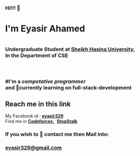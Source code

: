 ### Hi!!! 👋
<h1>I'm Eyasir Ahamed<h1>
<h3>Undergraduate Student at <a href="https://www.shu.edu.bd/">Sheikh Hasina University</a>,<br> In the Department of CSE<h3>
<br>
<br>
#I'm a <i>competative programmer</i><br> and
🌱currently learning on full-stack-development
<br>
<h2>Reach me in this link</h2>
My Facebook id : <a href="https://www.facebook.com/eyasir329"><b>eyasir329</b></a><br>
Find me in
<a href="https://codeforces.com/profile/eyasir329"><b>Codeforces,</b></a>&nbsp;
<a href="https://www.stopstalk.com/user/profile/eyasir_shu_cse_002"><b>StopStalk</b></a>&nbsp;
<h3>If you wish to 💬 contact me then Mail into:</h3>
<h3><a href="eyasir329@gmail.com"><b>eyasir329@gmail.com</b></a></h3>
